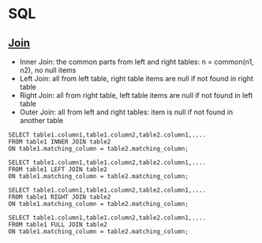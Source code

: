 # SQL

## [Join](https://www.geeksforgeeks.org/sql-join-set-1-inner-left-right-and-full-joins/)
- Inner Join: the common parts from left and right tables: n = common(n1, n2), no null items 
- Left Join: all from left table, right table items are null if not found in right table
- Right Join: all from right table, left table items are null if not found in left table 
- Outer Join: all from left and right tables: item is null if not found in another table
```
SELECT table1.column1,table1.column2,table2.column1,....
FROM table1 INNER JOIN table2
ON table1.matching_column = table2.matching_column;

SELECT table1.column1,table1.column2,table2.column1,....
FROM table1 LEFT JOIN table2
ON table1.matching_column = table2.matching_column;

SELECT table1.column1,table1.column2,table2.column1,....
FROM table1 RIGHT JOIN table2
ON table1.matching_column = table2.matching_column;

SELECT table1.column1,table1.column2,table2.column1,....
FROM table1 FULL JOIN table2
ON table1.matching_column = table2.matching_column;
```
